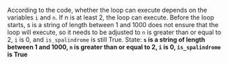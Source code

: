 According to the code, whether the loop can execute depends on the variables `i` and `n`. If n is at least 2, the loop can execute. Before the loop starts, s is a string of length between 1 and 1000 does not ensure that the loop will execute, so it needs to be adjusted to `n` is greater than or equal to 2, `i` is 0, and `is_spalindrome` is still True.
State: **`s` is a string of length between 1 and 1000, `n` is greater than or equal to 2, `i` is 0, `is_spalindrome` is True**